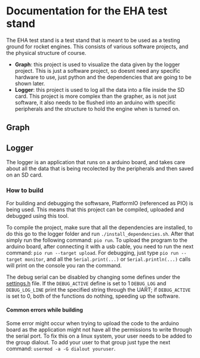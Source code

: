 # Documentation for the EHA test stand
The EHA test stand is a test stand that is meant to be used as a testing ground for rocket engines. This consists of various software projects, and the physical structure of course.

* **Graph**: this project is used to visualize the data given by the logger project. This is just a software project, so doesnt need any specific hardware to use, just python and the dependencies that are going to be shown later.
* **Logger**: this project is used to log all the data into a file inside the SD card. This project is more complex than the grapher, as is not just software, it also needs to be flushed into an arduino with specific peripherals and the structure to hold the engine when is turned on.

## Graph

## Logger
The logger is an application that runs on a arduino board, and takes care about all the data that is being recolected by the peripherals and then saved on an SD card. 

### How to build
For building and debugging the softwsare, PlatformIO (referenced as PIO) is being used. This means that this project can be compiled, uploaded and debugged using this tool. 

To compile the project, make sure that all the dependencies are installed, to do this go to the logger folder and run `./install_dependencies.sh`. After that simply run the following command: `pio run`. To upload the program to the arduino board, after connecting it with a usb cable, you need to run the next command: `pio run --target upload`. For debugging, just type `pio run --target monitor`, and all the `Serial.print(...)` or `Serial.println(...)` calls will print on the console you ran the command.

The debug serial can be disabled by changing some defines under the [settings.h](logger/src/settings.h) file. If the `DEBUG_ACTIVE` define is set to 1 `DEBUG_LOG` and `DEBUG_LOG_LINE` print the specified string through the UART; if `DEBUG_ACTIVE` is set to 0, both of the functions do nothing, speeding up the software.

#### Common errors while building
Some error might occur when trying to upload the code to the arduino board as the application might not have all the permissions to write through the serial port. To fix this on a linux system, your user needs to be added to the group dialout. To add your user to that group just type the next command: `usermod -a -G dialout youruser`.
